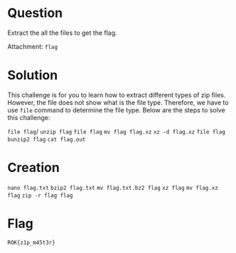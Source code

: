 # Question
Extract the all the files to get the flag.

Attachment: `flag`

# Solution
This challenge is for you to learn how to extract different types of zip files. However, the file does not show what is the file type. Therefore, we have to use `file` command to determine the file type. Below are the steps to solve this challenge: 

`file flag`/
`unzip flag`
`file flag`
`mv flag flag.xz`
`xz -d flag.xz`
`file flag`
`bunzip2 flag`
`cat flag.out`


# Creation
`nano flag.txt`
`bzip2 flag.txt`
`mv flag.txt.bz2 flag`
`xz flag`
`mv flag.xz flag`
`zip -r flag flag`


# Flag
`ROK{z1p_m45t3r}`
